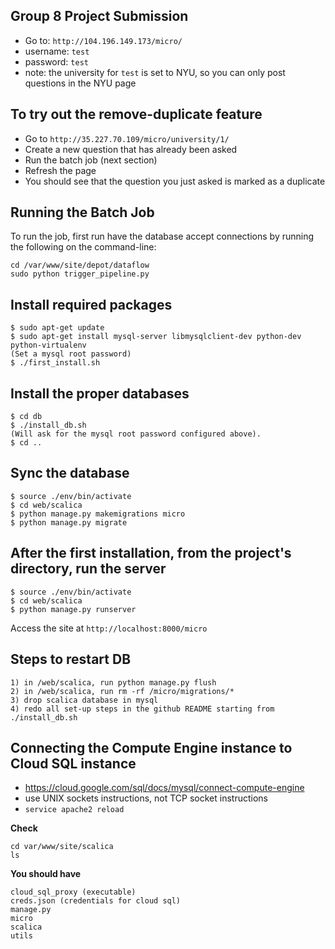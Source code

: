 Group 8 Project Submission
---
* Go to: `http://104.196.149.173/micro/`
* username: `test`
* password: `test`
* note: the university for `test` is set to NYU, so you can only post questions in the NYU page

To try out the remove-duplicate feature
---
* Go to `http://35.227.70.109/micro/university/1/`
* Create a new question that has already been asked
* Run the batch job (next section)
* Refresh the page
* You should see that the question you just asked is marked as a duplicate

## Running the Batch Job
To run the job, first run have the database accept connections by running the following on the command-line:

```
cd /var/www/site/depot/dataflow
sudo python trigger_pipeline.py
```

## Install required packages
```
$ sudo apt-get update
$ sudo apt-get install mysql-server libmysqlclient-dev python-dev python-virtualenv
(Set a mysql root password)
$ ./first_install.sh
```

## Install the proper databases
```
$ cd db
$ ./install_db.sh
(Will ask for the mysql root password configured above).
$ cd ..
```

## Sync the database
```
$ source ./env/bin/activate
$ cd web/scalica
$ python manage.py makemigrations micro
$ python manage.py migrate
```


## After the first installation, from the project's directory, run the server
```
$ source ./env/bin/activate
$ cd web/scalica
$ python manage.py runserver
```

Access the site at `http://localhost:8000/micro`

## Steps to restart DB
```
1) in /web/scalica, run python manage.py flush
2) in /web/scalica, run rm -rf /micro/migrations/*
3) drop scalica database in mysql
4) redo all set-up steps in the github README starting from ./install_db.sh
```

## Connecting the Compute Engine instance to Cloud SQL instance
- https://cloud.google.com/sql/docs/mysql/connect-compute-engine
- use UNIX sockets instructions, not TCP socket instructions
- `service apache2 reload`

**Check**
```
cd var/www/site/scalica
ls
```
**You should have**
```
cloud_sql_proxy (executable)
creds.json (credentials for cloud sql)
manage.py
micro
scalica
utils
```



